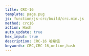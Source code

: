 ```yaml
---
title: CRC-16
template: page.pug
js: function/js-crc/build/crc.min.js
method: crc16
action: Hash
auto_update: true
hex_input: true
description: CRC-16 哈希值
keywords: CRC,CRC-16,online,hash
---
```

